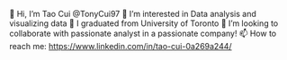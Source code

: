 👋 Hi, I’m Tao Cui @TonyCui97
👀 I’m interested in Data analysis and visualizing data
🌱 I graduated from University of Toronto
💞️ I’m looking to collaborate with passionate analyst in a passionate company!
📫 How to reach me: https://www.linkedin.com/in/tao-cui-0a269a244/

<!---
TonyCui97/TonyCui97 is a ✨ special ✨ repository because its `README.md` (this file) appears on your GitHub profile.
You can click the Preview link to take a look at your changes.
--->
